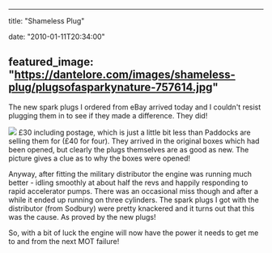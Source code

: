 
---
title: "Shameless Plug"

date: "2010-01-11T20:34:00"

featured_image: "https://dantelore.com/images/shameless-plug/plugsofasparkynature-757614.jpg"
---


The new spark plugs I ordered from eBay arrived today and I couldn't resist plugging them in to see if they made a difference.  They did!

<a href="http://danandtheduke.co.uk/uploaded_images/plugsofasparkynature-757616.jpg"><img src="https://dantelore.com/images/shameless-plug/plugsofasparkynature-757614.jpg"/></a>
£30 including postage, which is just a little bit less than Paddocks are selling them for (£40 for four).  They arrived in the original boxes which had been opened, but clearly the plugs themselves are as good as new.  The <span>picture</span> gives a clue as to why the boxes were opened!

Anyway, after fitting the military distributor the engine was running much better - idling smoothly at about half the revs and happily responding to rapid accelerator pumps.  There was an occasional miss though and after a while it ended up running on three cylinders.  The spark plugs I got with the distributor (from <span>Sodbury</span>) were pretty knackered and it turns out that this was the cause.  As proved by the new plugs!

So, with a bit of luck the engine will now have the power it needs to get me to and from the next MOT failure!